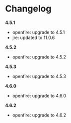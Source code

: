 # Changelog
**4.5.1**
- openfire: upgrade to 4.5.1
- jre: updated to 11.0.6

**4.5.2**
- openfire: upgrade to 4.5.2

**4.5.3**
- openfire: upgrade to 4.5.3

**4.6.0**
- openfire: upgrade to 4.6.0

**4.6.2**
- openfire: upgrade to 4.6.2